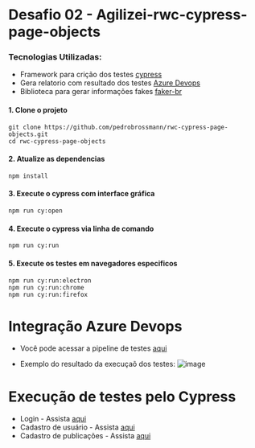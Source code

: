 # Desafio 02 - Agilizei-rwc-cypress-page-objects

### Tecnologias Utilizadas:
* Framework para crição dos testes [cypress](https://www.cypress.io/)
* Gera relatorio com resultado dos testes [Azure Devops](https://azure.microsoft.com/pt-br/services/devops/)
* Biblioteca para gerar informações fakes [faker-br](https://www.npmjs.com/package/faker-br)
#### 1. Clone o projeto

```
git clone https://github.com/pedrobrossmann/rwc-cypress-page-objects.git
cd rwc-cypress-page-objects
```

#### 2. Atualize as dependencias

```
npm install
```
#### 3. Execute o cypress com interface gráfica
```
npm run cy:open 
```
#### 4. Execute o cypress via linha de comando
```
npm run cy:run
```
#### 5. Execute os testes em navegadores especificos
```
npm run cy:run:electron
npm run cy:run:chrome
npm run cy:run:firefox
```

# Integração Azure Devops

* Você pode acessar a pipeline de testes [aqui](https://dev.azure.com/pedrobrossmann/Agilizei%20Bootcamp%20Nivel%202/_build)

* Exemplo do resultado da execuçaõ dos testes:
![image](https://user-images.githubusercontent.com/46963955/111083539-e12e7a80-84ec-11eb-8685-3526e92a1855.png)

# Execução de testes pelo Cypress
* Login - Assista [aqui](https://user-images.githubusercontent.com/46963955/111083590-0e7b2880-84ed-11eb-8f7c-c02667c261ce.mp4)
* Cadastro de usuário - Assista [aqui](https://user-images.githubusercontent.com/46963955/111083597-1b981780-84ed-11eb-9d51-bba68268243c.mp4)
* Cadastro de publicações - Assista [aqui](https://user-images.githubusercontent.com/46963955/111083623-29e63380-84ed-11eb-9cc2-25c2d2385376.mp4)
